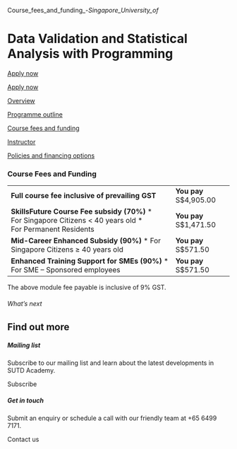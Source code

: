 Course_fees_and_funding_-_Singapore_University_of_



Data Validation and Statistical Analysis with Programming
=========================================================

[Apply now](/admissions/academy/modular-master/register-your-interest-modularmaster-certificate-in-data-science/)




[Apply now](/admissions/academy/modular-master/register-your-interest-modularmaster-certificate-in-data-science/)

[Overview](/course/healthcare-data-validation-and-statistical-analysis-with-programming/#tabs)

[Programme outline](/course/healthcare-data-validation-and-statistical-analysis-with-programming/programme-outline/#tabs)

[Course fees and funding](/course/healthcare-data-validation-and-statistical-analysis-with-programming/course-fees-and-funding/#tabs)

[Instructor](/course/healthcare-data-validation-and-statistical-analysis-with-programming/instructor/#tabs)

[Policies and financing options](/course/healthcare-data-validation-and-statistical-analysis-with-programming/policies-and-financing-options/#tabs)

### Course Fees and Funding

|  |  |
| --- | --- |
| **Full course fee inclusive of prevailing GST** | **You pay**  S$4,905.00 |
| **SkillsFuture Course Fee subsidy (70%)**  * For Singapore Citizens < 40 years old * For Permanent Residents | **You pay**  S$1,471.50 |
| **Mid-Career Enhanced Subsidy (90%)**  * For Singapore Citizens ≥ 40 years old | **You pay**  S$571.50 |
| **Enhanced Training Support for SMEs (90%)**  * For SME – Sponsored employees | **You pay**  S$571.50 |

The above module fee payable is inclusive of 9% GST.

###### What’s next

Find out more
-------------

##### Mailing list

Subscribe to our mailing list and learn about the latest developments in SUTD Academy.

Subscribe

##### Get in touch

Submit an enquiry or schedule a call with our friendly team at +65 6499 7171.

Contact us


